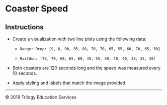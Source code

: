 # Coaster Speed

## Instructions

* Create a visualization with two line plots using the following data:

  * `Danger Drop: [9, 8, 90, 85, 80, 70, 70, 65, 55, 60, 70, 65, 50]`

  * `RailGun: [75, 70, 60, 65, 60, 45, 55, 50, 40, 40, 35, 35, 30]`

* Both coasters are 120 seconds long and the speed was measured every 10 seconds.

* Apply styling and labels that match the image provided.

- - -

© 2019 Trilogy Education Services
